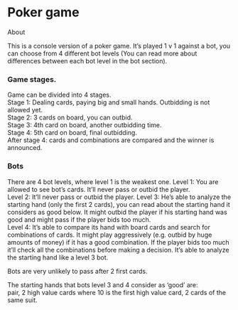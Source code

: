 # Poker game

About

This is a console version of a poker game. It’s played 1 v 1 against a bot, you can choose from 4 different bot levels (You can read more about differences between each bot level in the bot section).


### Game stages.

Game can be divided into 4 stages.  
Stage 1: Dealing cards, paying big and small hands. Outbidding is not allowed yet.  
Stage 2: 3 cards on board, you can outbid.  
Stage 3: 4th card on board, another outbidding time.  
Stage 4: 5th card on board, final outbidding.  
After stage 4: cards and combinations are compared and the winner is announced.  



### Bots

There are 4 bot levels, where level 1 is the weakest one.
Level 1: You are allowed to see bot’s cards. It’ll never pass or outbid the player.  
Level 2: It’ll never pass or outbid the player.
Level 3: He’s able to analyze the starting hand (only the first 2 cards), you can read about the starting hand it considers as good below. It might outbid the player if his starting hand was good and might pass if the player bids too much.  
Level 4: It’s able to compare its hand with board cards and search for combinations of cards. It might play aggressively (e.g. outbid by huge amounts of money) if it has a good combination. If the player bids too much it’ll check all the combinations before making a decision. It’s able to analyze the starting hand like a level 3 bot. 

Bots are very unlikely to pass after 2 first cards.    

The starting hands that bots level 3 and 4 consider as ‘good’ are:  
pair, 2 high value cards where 10 is the first high value card, 2 cards of the same suit.  
